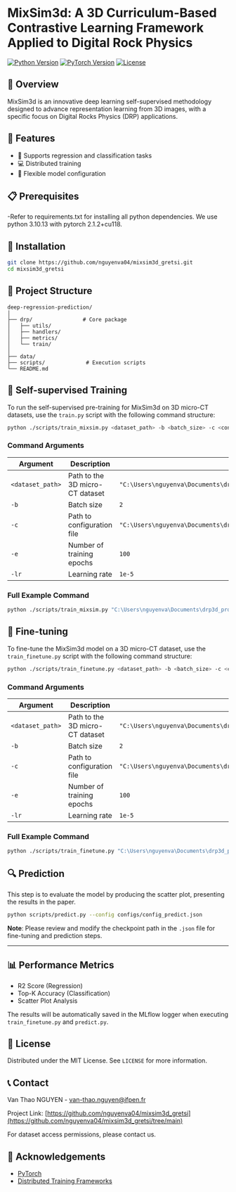 # MixSim3d:  A 3D Curriculum-Based Contrastive Learning Framework Applied to Digital Rock Physics

[![Python Version](https://img.shields.io/badge/python-3.8%2B-blue.svg)](https://www.python.org/downloads/)
[![PyTorch Version](https://img.shields.io/badge/pytorch-1.8%2B-red.svg)](https://pytorch.org/)
[![License](https://img.shields.io/github/license/nguyenva04/mixsim3d_gretsi.svg)](https://github.com/nguyenva04/mixsim3d_gretsi/blob/main/LICENSE)

## 📘 Overview

MixSim3d is an innovative deep learning self-supervised methodology designed to advance representation learning from 3D images, with a specific focus on Digital Rocks Physics (DRP) applications.

## 🚀 Features

- 🔬 Supports regression and classification tasks
- 💻 Distributed training
- 🧠 Flexible model configuration

## 📋 Prerequisites

-Refer to requirements.txt for installing all python dependencies. We use python 3.10.13 with pytorch 2.1.2+cu118.

## 🔧 Installation

```bash
git clone https://github.com/nguyenva04/mixsim3d_gretsi.git
cd mixsim3d_gretsi
```
## 📂 Project Structure

```
deep-regression-prediction/
│
├── drp/                # Core package
│   ├── utils/
│   ├── handlers/
│   ├── metrics/
│   └── train/
│
├── data/                
├── scripts/             # Execution scripts
└── README.md
```

## 🏃 Self-supervised Training
To run the self-supervised pre-training for MixSim3d on 3D micro-CT datasets, use the `train.py` script with the following command structure:

```bash
python ./scripts/train_mixsim.py <dataset_path> -b <batch_size> -c <config_path> -e <epochs> -lr <learning_rate>
```

### Command Arguments

| Argument | Description | Example Value |
|----------|-------------|---------------|
| `<dataset_path>` | Path to the 3D micro-CT dataset | `"C:\Users\nguyenva\Documents\drp3d_project\data"` |
| `-b` | Batch size | `2` |
| `-c` | Path to configuration file | `"C:\Users\nguyenva\Documents\drp3d_project\drp\utils\cf\config_mixsim.json"` |
| `-e` | Number of training epochs | `100` |
| `-lr` | Learning rate | `1e-5` |

### Full Example Command
```bash
python ./scripts/train_mixsim.py "C:\Users\nguyenva\Documents\drp3d_project\data" -b 2 -c "C:\Users\nguyenva\Documents\drp3d_project\drp\utils\cf\config_mixsim.json" -e 100 -lr 1e-5
```
## 🎯 Fine-tuning  
To fine-tune the MixSim3d model on a 3D micro-CT dataset, use the `train_finetune.py` script with the following command structure:  

```bash
python ./scripts/train_finetune.py <dataset_path> -b <batch_size> -c <config_path> -e <epochs> -lr <learning_rate>
```

### Command Arguments  
| Argument | Description | Example Value |
|----------|-------------|---------------|
| `<dataset_path>` | Path to the 3D micro-CT dataset | `"C:\Users\nguyenva\Documents\drp3d_project\data"` |
| `-b` | Batch size | `2` |
| `-c` | Path to configuration file | `"C:\Users\nguyenva\Documents\drp3d_project\drp\utils\cf\config_finetune.json"` |
| `-e` | Number of training epochs | `100` |
| `-lr` | Learning rate | `1e-5` |

### Full Example Command  
```bash
python ./scripts/train_finetune.py "C:\Users\nguyenva\Documents\drp3d_project\data" -b 2 -c "C:\Users\nguyenva\Documents\drp3d_project\drp\utils\cf\config_finetune.json" -e 100 -lr 1e-5**
```

## 🔍 Prediction  
This step is to evaluate the model by producing the scatter plot, presenting the results in the paper.

```bash
python scripts/predict.py --config configs/config_predict.json 
```
**Note**: Please review and modify the checkpoint path in the `.json` file for fine-tuning and prediction steps.

---


## 📊 Performance Metrics

- R2 Score (Regression)
- Top-K Accuracy (Classification)
- Scatter Plot Analysis
  
The results will be automatically saved in the MLflow logger when executing `train_finetune.py` and `predict.py`. 


## 📄 License

Distributed under the MIT License. See `LICENSE` for more information.

## 📞 Contact

Van Thao NGUYEN - [van-thao.nguyen@ifpen.fr](mailto:van-thao.nguyen@ifpen.fr)

Project Link: [https://github.com/nguyenva04/mixsim3d_gretsi](https://github.com/nguyenva04/mixsim3d_gretsi/tree/main)

For dataset access permissions, please contact us.

## 🙏 Acknowledgements

- [PyTorch](https://pytorch.org/)
- [Distributed Training Frameworks](https://pytorch.org/docs/stable/generated/torch.nn.parallel.DistributedDataParallel.html)


